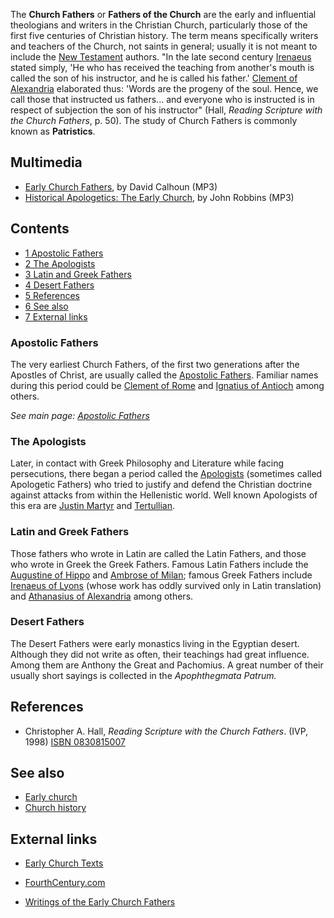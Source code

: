 The **Church Fathers** or **Fathers of the Church** are the early
and influential theologians and writers in the Christian Church,
particularly those of the first five centuries of Christian
history. The term means specifically writers and teachers of the
Church, not saints in general; usually it is not meant to include
the [New Testament](New_Testament "New Testament") authors. "In the
late second century [Irenaeus](Irenaeus "Irenaeus") stated simply,
'He who has received the teaching from another's mouth is called
the son of his instructor, and he is called his father.'
[Clement of Alexandria](Clement_of_Alexandria "Clement of Alexandria")
elaborated thus: 'Words are the progeny of the soul. Hence, we call
those that instructed us fathers... and everyone who is instructed
is in respect of subjection the son of his instructor" (Hall,
*Reading Scripture with the Church Fathers*, p. 50). The study of
Church Fathers is commonly known as **Patristics**.

## Multimedia

-   [Early Church Fathers](http://covenantseminary.inmotionhosting.com/CH310_Lecture_07.mp3),
    by David Calhoun (MP3)
-   [Historical Apologetics: The Early Church](http://www.trinitylectures.org/MP3/Historical_Apologetics,_The_Early_Church.mp3),
    by John Robbins (MP3)

## Contents

-   [1 Apostolic Fathers](#Apostolic_Fathers)
-   [2 The Apologists](#The_Apologists)
-   [3 Latin and Greek Fathers](#Latin_and_Greek_Fathers)
-   [4 Desert Fathers](#Desert_Fathers)
-   [5 References](#References)
-   [6 See also](#See_also)
-   [7 External links](#External_links)

### Apostolic Fathers

The very earliest Church Fathers, of the first two generations
after the Apostles of Christ, are usually called the
[Apostolic Fathers](Apostolic_Fathers "Apostolic Fathers").
Familiar names during this period could be
[Clement of Rome](Clement_of_Rome "Clement of Rome") and
[Ignatius of Antioch](Ignatius_of_Antioch "Ignatius of Antioch")
among others.

*See main page: [Apostolic Fathers](Apostolic_Fathers "Apostolic Fathers")*
### The Apologists

Later, in contact with Greek Philosophy and Literature while facing
persecutions, there began a period called the
[Apologists](Apologetics "Apologetics") (sometimes called
Apologetic Fathers) who tried to justify and defend the Christian
doctrine against attacks from within the Hellenistic world. Well
known Apologists of this era are
[Justin Martyr](Justin_Martyr "Justin Martyr") and
[Tertullian](Tertullian "Tertullian").

### Latin and Greek Fathers

Those fathers who wrote in Latin are called the Latin Fathers, and
those who wrote in Greek the Greek Fathers. Famous Latin Fathers
include the
[Augustine of Hippo](Augustine_of_Hippo "Augustine of Hippo") and
[Ambrose of Milan](Ambrose_of_Milan "Ambrose of Milan"); famous
Greek Fathers include
[Irenaeus of Lyons](Irenaeus_of_Lyons "Irenaeus of Lyons") (whose
work has oddly survived only in Latin translation) and
[Athanasius of Alexandria](Athanasius_of_Alexandria "Athanasius of Alexandria")
among others.

### Desert Fathers

The Desert Fathers were early monastics living in the Egyptian
desert. Although they did not write as often, their teachings had
great influence. Among them are Anthony the Great and Pachomius. A
great number of their usually short sayings is collected in the
*Apophthegmata Patrum.*

## References

-   Christopher A. Hall,
    *Reading Scripture with the Church Fathers*. (IVP, 1998)
    [ISBN 0830815007](http://www.theopedia.com/Special:BookSources/0830815007)

## See also

-   [Early church](Early_church "Early church")
-   [Church history](Church_history "Church history")

## External links

-   [Early Church Texts](http://www.earlychurchtexts.com/main/homepage/homepage.shtml)
-   [FourthCentury.com](http://www.fourthcentury.com/)

-   [Writings of the Early Church Fathers](http://www.biblestudytools.com/history/early-church-fathers/)



